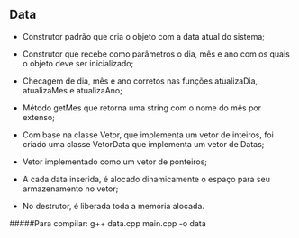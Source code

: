 Data
----

- Construtor padrão que cria o objeto com a data atual do sistema;

- Construtor que recebe como parâmetros o dia, mês e ano comos quais o objeto deve ser inicializado;
- Checagem de dia, mês e ano corretos nas funções atualizaDia,atualizaMes e atualizaAno;
- Método getMes que retorna uma string com o nome do mês porextenso;

- Com base na classe Vetor, que implementa um vetor de inteiros, foi criado uma classe VetorData que implementa um vetor de Datas;

- Vetor implementado como um vetor de ponteiros;
- A cada data inserida, é alocado dinamicamente o espaço para seu armazenamento no vetor;
- No destrutor, é liberada toda a memória alocada.

#####Para compilar:
	g++ data.cpp main.cpp -o data